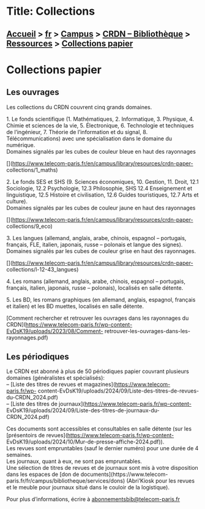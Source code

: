 # Title: Collections

## [Accueil](https://www.telecom-paris.fr "https://www.telecom-paris.fr") > [fr](https://www.telecom-paris.fr/fr "fr") > [Campus](https://www.telecom-paris.fr/fr/campus "Campus") > [CRDN – Bibliothèque](https://www.telecom-paris.fr/fr/campus/bibliotheque "CRDN – Bibliothèque") > [Ressources](https://www.telecom-paris.fr/fr/campus/bibliotheque/ressources "Ressources") > [Collections papier](https://www.telecom-paris.fr/fr/campus/bibliotheque/ressources/collections-papier)

[](https://www.telecom-paris.fr/fr/accueil)

# Collections papier

## Les ouvrages

Les collections du CRDN couvrent cinq grands domaines.

1\. Le fonds scientifique (1. Mathématiques, 2. Informatique, 3. Physique, 4.
Chimie et sciences de la vie, 5. Électronique, 6. Technologie et techniques de
l’ingénieur, 7. Théorie de l’information et du signal, 8. Télécommunications)
avec une spécialisation dans le domaine du numérique.  
Domaines signalés par les cubes de couleur bleue en haut des rayonnages

[](https://www.telecom-paris.fr/en/campus/library/resources/crdn-paper-
collections/1_maths)

2\. Le fonds SES et SHS (9. Sciences économiques, 10. Gestion, 11. Droit, 12.1
Sociologie, 12.2 Psychologie, 12.3 Philosophie, SHS 12.4 Enseignement et
linguistique, 12.5 Histoire et civilisation, 12.6 Guides touristiques, 12.7
Arts et culture).  
Domaines signalés par les cubes de couleur jaune en haut des rayonnages

[](https://www.telecom-paris.fr/en/campus/library/resources/crdn-paper-
collections/9_eco)

3\. Les langues (allemand, anglais, arabe, chinois, espagnol – portugais,
français, FLE, italien, japonais, russe – polonais et langue des signes).  
Domaines signalés par les cubes de couleur grise en haut des rayonnages.

[](https://www.telecom-paris.fr/en/campus/library/resources/crdn-paper-
collections/l-12-43_langues)

4\. Les romans (allemand, anglais, arabe, chinois, espagnol – portugais,
français, italien, japonais, russe – polonais), localisés en salle détente.

5\. Les BD, les romans graphiques (en allemand, anglais, espagnol, français et
italien) et les BD muettes, localisés en salle détente.

[Comment rechercher et retrouver les ouvrages dans les rayonnages du
CRDN](https://www.telecom-paris.fr/wp-content-EvDsK19/uploads/2023/08/Comment-
retrouver-les-ouvrages-dans-les-rayonnages.pdf)

## Les périodiques

Le CRDN est abonné à plus de 50 périodiques papier couvrant plusieurs domaines
(généralistes et spécialisés):  
– [Liste des titres de revues et magazines](https://www.telecom-paris.fr/wp-
content-EvDsK19/uploads/2024/09/Liste-des-titres-de-revues-du-CRDN_2024.pdf)  
– [Liste des titres de journaux](https://www.telecom-paris.fr/wp-content-
EvDsK19/uploads/2024/09/Liste-des-titres-de-journaux-du-CRDN_2024.pdf)

Ces documents sont accessibles et consultables en salle détente (sur les
[présentoirs de revues](https://www.telecom-paris.fr/wp-content-
EvDsK19/uploads/2024/10/Mur-de-presse-affiche-2024.pdf)).  
Les revues sont empruntables (sauf le dernier numéro) pour une durée de 4
semaines.  
Les journaux, quant à eux, ne sont pas empruntables.  
Une sélection de titres de revues et de journaux sont mis à votre disposition
dans les espaces de [don de documents](https://www.telecom-
paris.fr/fr/campus/bibliotheque/services/dons) (Abri’Kiosk pour les revues et
le meuble pour journaux situé dans le couloir de la logistique).

Pour plus d’informations, écrire à abonnementsbib@telecom-paris.fr

